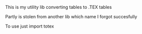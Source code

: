 
This is my utility lib converting tables to .TEX tables

Partly is stolen from another lib which name I forgot succesfully

To use just import totex